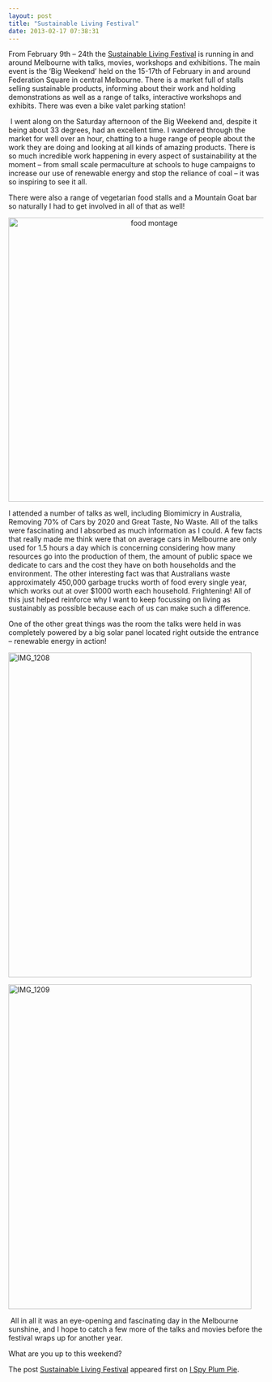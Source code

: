 ```yaml
---
layout: post
title: "Sustainable Living Festival"
date: 2013-02-17 07:38:31
---
```


From February 9th – 24th the [Sustainable Living Festival][1] is running in and around Melbourne with talks, movies, workshops and exhibitions. The main event is the ‘Big Weekend’ held on the 15-17th of February in and around Federation Square in central Melbourne. There is a market full of stalls selling sustainable products, informing about their work and holding demonstrations as well as a range of talks, interactive workshops and exhibits. There was even a bike valet parking station!

 [1]: http://www.festival.slf.org.au

<span id="more-256"></span> I went along on the Saturday afternoon of the Big Weekend and, despite it being about 33 degrees, had an excellent time. I wandered through the market for well over an hour, chatting to a huge range of people about the work they are doing and looking at all kinds of amazing products. There is so much incredible work happening in every aspect of sustainability at the moment – from small scale permaculture at schools to huge campaigns to increase our use of renewable energy and stop the reliance of coal – it was so inspiring to see it all.

There were also a range of vegetarian food stalls and a Mountain Goat bar so naturally I had to get involved in all of that as well!

<p style="text-align: center;">
  <img class="aligncenter  wp-image-258" alt="food montage" src="http://www.ispyplumpie.com/wp-content/uploads/2013/02/food-montage.jpg" width="560" height="560" />
</p>

<p style="text-align: left;">
  I attended a number of talks as well, including Biomimicry in Australia, Removing 70% of Cars by 2020 and Great Taste, No Waste. All of the talks were fascinating and I absorbed as much information as I could. A few facts that really made me think were that on average cars in Melbourne are only used for 1.5 hours a day which is concerning considering how many resources go into the production of them, the amount of public space we dedicate to cars and the cost they have on both households and the environment. The other interesting fact was that Australians waste approximately 450,000 garbage trucks worth of food every single year, which works out at over $1000 worth each household. Frightening! All of this just helped reinforce why I want to keep focussing on living as sustainably as possible because each of us can make such a difference.
</p>

<p style="text-align: left;">
  One of the other great things was the room the talks were held in was completely powered by a big solar panel located right outside the entrance – renewable energy in action!
</p>

<p style="text-align: left;">
  <a href="http://www.ispyplumpie.com/wp-content/uploads/2013/02/IMG_1208.jpg"><img class="aligncenter size-full wp-image-260" alt="IMG_1208" src="http://www.ispyplumpie.com/wp-content/uploads/2013/02/IMG_1208.jpg" width="480" height="640" /></a>
</p>

<p style="text-align: left;">
  <a href="http://www.ispyplumpie.com/wp-content/uploads/2013/02/IMG_1209.jpg"><img class="aligncenter size-full wp-image-261" alt="IMG_1209" src="http://www.ispyplumpie.com/wp-content/uploads/2013/02/IMG_1209.jpg" width="480" height="640" /></a>
</p>

<p style="text-align: left;">
   All in all it was an eye-opening and fascinating day in the Melbourne sunshine, and I hope to catch a few more of the talks and movies before the festival wraps up for another year.
</p>

<p style="text-align: left;">
  What are you up to this weekend?
</p>

The post <a rel="nofollow" href="http://www.ispyplumpie.com/sustainable-living-festival/">Sustainable Living Festival</a> appeared first on <a rel="nofollow" href="http://www.ispyplumpie.com">I Spy Plum Pie</a>.
